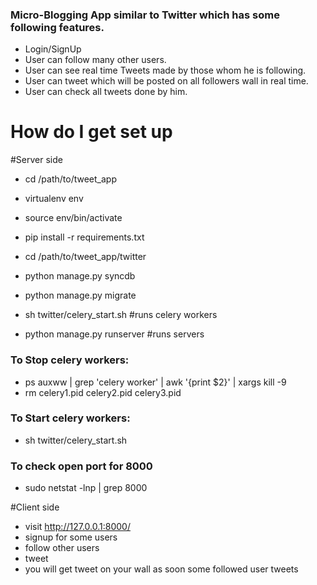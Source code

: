 ### Micro-Blogging App similar to Twitter which has some following features. ###
* Login/SignUp
* User can follow many other users.
* User can see real time Tweets made by those whom he is following.
* User can tweet which will be posted on all followers wall in real time.
* User can check all tweets done by him.

# How do I get set up #
#Server side
* cd /path/to/tweet_app
* virtualenv env
* source env/bin/activate
* pip install -r requirements.txt

* cd /path/to/tweet_app/twitter
* python manage.py syncdb
* python manage.py migrate

* sh twitter/celery_start.sh   #runs celery workers
* python manage.py runserver   #runs servers

### To Stop celery workers: ###
* ps auxww | grep 'celery worker' | awk '{print $2}' | xargs kill -9
* rm celery1.pid celery2.pid celery3.pid

### To Start celery workers: ###
* sh twitter/celery_start.sh

### To check open port for 8000 ###
* sudo netstat -lnp | grep 8000

#Client side
* visit http://127.0.0.1:8000/
* signup for some users
* follow other users
* tweet
* you will get tweet on your wall as soon some followed user tweets
